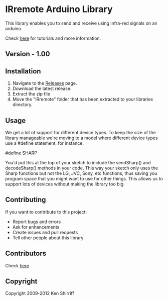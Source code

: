 # IRremote Arduino Library
This library enables you to send and receive using infra-red signals on an arduino.

Check [here](http://shirriff.github.io/Arduino-IRremote/) for tutorials and more information.

## Version - 1.00

## Installation
1. Navigate to the [Releases](https://github.com/shirriff/Arduino-IRremote/releases) page.
2. Download the latest release.
3. Extract the zip file
4. Move the "IRremote" folder that has been extracted to your libraries directory.

## Usage

We get a lot of support for different device types. To keep the size of the library manageable we're moving to a model where different device types use a #define statement, for instance:

#define SHARP

You'd put this at the top of your sketch to include the sendSharp() and decodeSharp() methods in your code. This way your sketch only uses the Sharp functions but not the LG, JVC, Sony, etc functions, thus saving you program space that you might want to use for other things. This allows us to support lots of devices without making the library too big.

## Contributing
If you want to contribute to this project:
- Report bugs and errors
- Ask for enhancements
- Create issues and pull requests
- Tell other people about this library

## Contributors
Check [here](Contributors.md)

## Copyright
Copyright 2009-2012 Ken Shirriff
